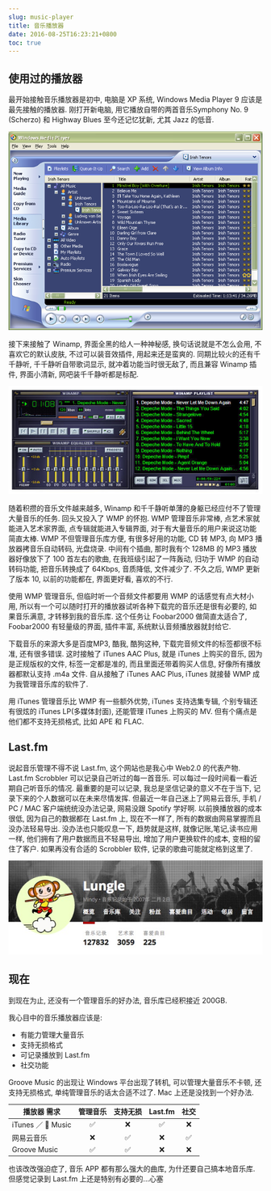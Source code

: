 ```yaml
---
slug: music-player
title: 音乐播放器
date: 2016-08-25T16:23:21+0800
toc: true
---
```

## 使用过的播放器

最开始接触音乐播放器是初中, 电脑是 XP 系统, Windows Media Player 9 应该是最先接触的播放器. 刚打开新电脑, 用它播放自带的两首音乐Symphony No. 9 (Scherzo) 和 Highway Blues 至今还记忆犹新, 尤其 Jazz 的低音.

![Windows Media Player 9](WinMp9.png "Windows Media Player 9")

接下来接触了 Winamp, 界面全黑的给人一种神秘感, 换句话说就是不怎么会用, 不喜欢它的默认皮肤, 不过可以装音效插件, 用起来还是蛮爽的. 同期比较火的还有千千静听, 千千静听自带歌词显示, 就冲着功能当时很无敌了, 而且兼容 Winamp 插件, 界面小清新, 网吧装千千静听都是标配.

![Winamp](winamp-5.jpg "Winamp")

随着积攒的音乐文件越来越多, Winamp 和千千静听单薄的身躯已经应付不了管理大量音乐的任务. 回头又投入了 WMP 的怀抱. WMP 管理音乐非常棒, 点艺术家就能进入艺术家界面, 点专辑就能进入专辑界面, 对于有大量音乐的用户来说这功能简直太棒. WMP 不但管理音乐库方便, 有很多好用的功能, CD 转 MP3, 向 MP3 播放器拷音乐自动转码, 光盘烧录. 中间有个插曲, 那时我有个 128MB 的 MP3 播放器好像放下了 100 首左右的歌曲, 在我班级引起了一阵轰动, 归功于 WMP 的自动转码功能, 把音乐转换成了 64Kbps, 音质降低, 文件减少了. 不久之后, WMP 更新了版本 10, 以前的功能都在, 界面更好看, 喜欢的不行.

使用 WMP 管理音乐, 但临时听一个音频文件都要用 WMP 的话感觉有点大材小用, 所以有一个可以随时打开的播放器试听各种下载完的音乐还是很有必要的, 如果音乐满意, 才转移到我的音乐库. 这个任务让 Foobar2000 做简直太适合了, Foobar2000 有轻量级的界面, 插件丰富, 系统默认音频播放器就封给它.

下载音乐的来源大多是百度MP3, 酷我, 酷狗这种, 下载完音频文件的标签都很不标准, 还有很多错误. 这时接触了 iTunes AAC Plus, 就是 iTunes 上购买的音乐, 因为是正规版权的文件, 标签一定都是准的, 而且里面还带着购买人信息, 好像所有播放器都默认支持 .m4a 文件. 自从接触了 iTunes AAC Plus, iTunes 就接替 WMP 成为我管理音乐库的软件了.

用 iTunes 管理音乐比 WMP 有一些额外优势, iTunes 支持选集专辑, 个别专辑还有很炫的 iTunes LP(多媒体封面), 还能管理 iTunes 上购买的 MV. 但有个痛点是他们都不支持无损格式, 比如 APE 和 FLAC.

## Last.fm

说起音乐管理不得不说 Last.fm, 这个网站也是我心中 Web2.0 的代表产物. Last.fm Scrobbler 可以记录自己听过的每一首音乐. 可以每过一段时间看一看近期自己听音乐的情况. 最重要的是可以记录, 我总是坚信记录的意义不在于当下, 记录下来的个人数据可以在未来尽情发挥. 但最近一年自己迷上了网易云音乐, 手机 / PC / MAC 客户端统统没办法记录, 网易没跟 Spotify 学好啊. 以前换播放器的成本很低, 因为自己的数据都在 Last.fm 上, 现在不一样了, 所有的数据由网易掌握而且没办法轻易导出. 没办法也只能叹息一下, 趋势就是这样, 就像记账,笔记,读书应用一样, 他们拥有了用户数据而且不轻易导出, 增加了用户更换软件的成本, 变相的留住了客户. 如果再没有合适的 Scrobbler 软件, 记录的歌曲可能就定格到这里了.

![我的 Last.fm](2016-08-25-my-last.fm.png "我的 Last.fm")

## 现在

到现在为止, 还没有一个管理音乐的好办法, 音乐库已经积接近 200GB.

我心目中的音乐播放器应该是:

- 有能力管理大量音乐
- 支持无损格式
- 可记录播放到 Last.fm
- 社交功能

Groove Music 的出现让 Windows 平台出现了转机, 可以管理大量音乐不卡顿, 还支持无损格式, 单纯管理音乐的话太合适不过了. Mac 上还是没找到一个好办法.

| 播放器 需求           | 管理音乐 | 支持无损 | Last.fm |  社交  |
| ---------------- | :--: | :--: | :-----: | :--: |
| iTunes ／  Music |  ✅   |  ❌   |    ✅    |  ❌   |
| 网易云音乐            |  ❌   |  ✅   |    ❌    |  ✅   |
| Groove Music     |  ✅   |  ✅   |    ❌    |  ❌   |

也该改改强迫症了, 音乐 APP 都有那么强大的曲库, 为什还要自己搞本地音乐库. 但感觉记录到 Last.fm 上还是特别有必要的...心塞
